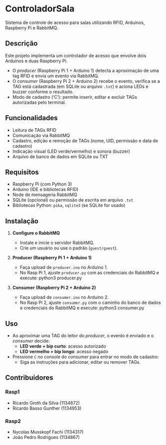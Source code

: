 # ControladorSala

Sistema de controle de acesso para salas utilizando RFID, Arduinos, Raspberry Pi e RabbitMQ.

## Descrição

Este projeto implementa um controlador de acesso que envolve dois Arduinos e duas Raspberry Pi.  
- O *producer* (Raspberry Pi 1 + Arduino 1) detecta a aproximação de uma tag RFID e envia um evento via RabbitMQ.  
- O *consumer* (Raspberry Pi 2 + Arduino 2) recebe o evento, verifica se a TAG está cadastrada (em SQLite ou arquivo `.txt`) e aciona LEDs e buzzer conforme o resultado.  
- Modo de cadastro (‘C’): permite inserir, editar e excluir TAGs autorizadas pelo terminal.

## Funcionalidades

- Leitura de TAGs RFID  
- Comunicação via RabbitMQ  
- Cadastro, edição e remoção de TAGs (nome, UID, permissão e data de cadastro)  
- Indicação visual (LED verde/vermelho) e sonora (buzzer)  
- Arquivo de banco de dados em SQLite ou TXT  

## Requisitos

- Raspberry Pi (com Python 3)  
- Arduino (IDE e bibliotecas RFID)  
- Node de mensageria RabbitMQ  
- SQLite (opcional) ou permissão de escrita em arquivo `.txt`  
- Bibliotecas Python: `pika`, `sqlite3` (se SQLite for usado)

## Instalação

1. **Configure o RabbitMQ**  
   - Instale e inicie o servidor RabbitMQ.  
   - Crie um usuário ou use o padrão (`guest/guest`).

2. **Producer (Raspberry Pi 1 + Arduino 1)**  
   - Faça upload de `producer.ino` no Arduino 1.  
   - No Rasp Pi 1, ajuste `producer.py` com as credenciais do RabbitMQ e execute:
     python3 producer.py

3. **Consumer (Raspberry Pi 2 + Arduino 2)**  
   - Faça upload de `consumer.ino` no Arduino 2.  
   - No Rasp Pi 2, ajuste `consumer.py` com o caminho do banco de dados e credenciais do RabbitMQ e execute:
     python3 consumer.py

## Uso

- Ao aproximar uma TAG do leitor do *producer*, o evento é enviado e o *consumer* decide:
  - **LED verde + bip curto**: acesso autorizado  
  - **LED vermelho + bip longo**: acesso negado  
- Pressione `C` no console do *consumer* para entrar no modo de cadastro:
  - Siga as instruções para adicionar, editar ou remover TAGs.

## Contribuidores

### Rasp1
- Ricardo Groth da Silva  (1134872)
- Ricardo Basso Gunther  (1134953)

### Rasp2
- Nycolas Musskopf Fachi  (1134317)
- João Pedro Rodrigues (1134867)  

